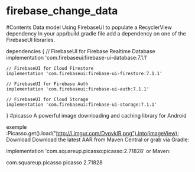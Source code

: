 # firebase_change_data
 #Contents
Data model
Using FirebaseUI to populate a RecyclerView
dependency 
In your app/build.gradle file add a dependency on one of the FirebaseUI libraries.

dependencies {
    // FirebaseUI for Firebase Realtime Database
    implementation 'com.firebaseui:firebase-ui-database:7.1.1'

    // FirebaseUI for Cloud Firestore
    implementation 'com.firebaseui:firebase-ui-firestore:7.1.1'

    // FirebaseUI for Firebase Auth
    implementation 'com.firebaseui:firebase-ui-auth:7.1.1'

    // FirebaseUI for Cloud Storage
    implementation 'com.firebaseui:firebase-ui-storage:7.1.1'
}
#picasso
A powerful image downloading and caching library for Android


exemple :Picasso.get().load("http://i.imgur.com/DvpvklR.png").into(imageView);
Download
Download the latest AAR from Maven Central or grab via Gradle:

implementation 'com.squareup.picasso:picasso:2.71828'
or Maven:

<dependency>
  <groupId>com.squareup.picasso</groupId>
  <artifactId>picasso</artifactId>
  <version>2.71828</version>
</dependency>